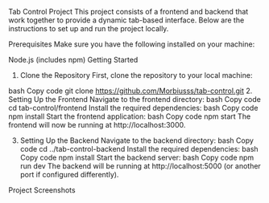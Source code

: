 Tab Control Project
This project consists of a frontend and backend that work together to provide a dynamic tab-based interface. Below are the instructions to set up and run the project locally.

Prerequisites
Make sure you have the following installed on your machine:

Node.js (includes npm)
Getting Started
1. Clone the Repository
First, clone the repository to your local machine:

bash
Copy code
git clone https://github.com/Morbiusss/tab-control.git
2. Setting Up the Frontend
Navigate to the frontend directory:
bash
Copy code
cd tab-control/frontend
Install the required dependencies:
bash
Copy code
npm install
Start the frontend application:
bash
Copy code
npm start
The frontend will now be running at http://localhost:3000.

3. Setting Up the Backend
Navigate to the backend directory:
bash
Copy code
cd ../tab-control-backend
Install the required dependencies:
bash
Copy code
npm install
Start the backend server:
bash
Copy code
npm run dev
The backend will be running at http://localhost:5000 (or another port if configured differently).

Project Screenshots
